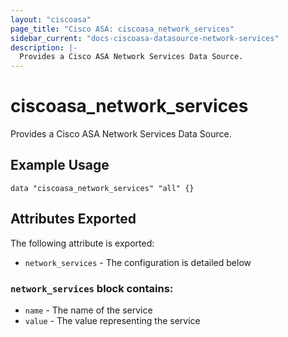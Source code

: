 ```yaml
---
layout: "ciscoasa"
page_title: "Cisco ASA: ciscoasa_network_services"
sidebar_current: "docs-ciscoasa-datasource-network-services"
description: |-
  Provides a Cisco ASA Network Services Data Source.
---
```


# ciscoasa_network_services

Provides a Cisco ASA Network Services Data Source.

## Example Usage

```hcl
data "ciscoasa_network_services" "all" {}
```

## Attributes Exported

The following attribute is exported:

* `network_services` - The configuration is detailed below

### `network_services` block contains:

* `name` - The name of the service
* `value` - The value representing the service
